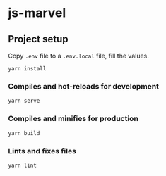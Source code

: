 # js-marvel

## Project setup
Copy `.env` file to a `.env.local` file, fill the values.

```
yarn install
```

### Compiles and hot-reloads for development
```
yarn serve
```

### Compiles and minifies for production
```
yarn build
```

### Lints and fixes files
```
yarn lint
```
